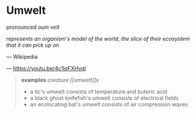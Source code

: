 # Umwelt

pronounced _oum velt_

_represents an organism's model of the world, the slice of their ecosystem that it can pick up on_

&mdash; Wikipedia

&mdash; <https://youtu.be/4c1lqFXHvqI>

> **examples** _creature [[umwelt]]s_
>
> - a tic's umwelt consists of temperature and buteric acid
> - a black ghost knifefish's umwelt consists of electrical fields
> - an ecolocating bat's umwelt consists of air compression waves
